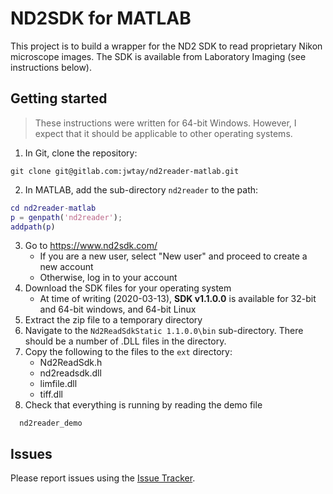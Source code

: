 # ND2SDK for MATLAB

This project is to build a wrapper for the ND2 SDK to read proprietary 
Nikon microscope images. The SDK is available from Laboratory Imaging (see 
instructions below).

## Getting started

> These instructions were written for 64-bit Windows. However, I expect that
> it should be applicable to other operating systems.

1. In Git, clone the repository:
```
git clone git@gitlab.com:jwtay/nd2reader-matlab.git
```
2. In MATLAB, add the sub-directory ``nd2reader`` to the path:
``` matlab
cd nd2reader-matlab
p = genpath('nd2reader');
addpath(p)
```
3. Go to https://www.nd2sdk.com/
   - If you are a new user, select "New user" and proceed to create a new account
   - Otherwise, log in to your account
4. Download the SDK files for your operating system
   - At time of writing (2020-03-13), **SDK v1.1.0.0** is available for 32-bit and 64-bit windows, and 64-bit Linux
5. Extract the zip file to a temporary directory
6. Navigate to the ``Nd2ReadSdkStatic 1.1.0.0\bin`` sub-directory. There should be a number of .DLL files in the directory.
7. Copy the following to the files to the ``ext`` directory:
   - Nd2ReadSdk.h   
   - nd2readsdk.dll
   - limfile.dll   
   - tiff.dll
8. Check that everything is running by reading the demo file
```
  nd2reader_demo
```

## Issues

Please report issues using the [Issue Tracker](https://gitlab.com/jwtay/nd2reader-matlab/-/issues).